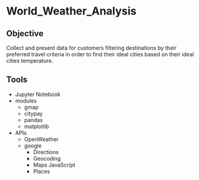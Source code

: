 # World_Weather_Analysis

## Objective

Collect and present data for customers filtering destinations by their preferred travel criteria in order to find their ideal cities based on their ideal cities temperature.

## Tools

- Jupyter Notebook
- modules
  - gmap
  - citypay
  - pandas
  - matplotlib
- APIs
  - OpenWeather
  - google
    - Directions
    - Geocoding
    - Maps JavaScript
    - Places
